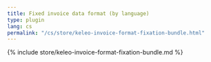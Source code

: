 ```yaml
---
title: Fixed invoice data format (by language)
type: plugin
lang: cs
permalink: "/cs/store/keleo-invoice-format-fixation-bundle.html"
---
```


{% include store/keleo-invoice-format-fixation-bundle.md %}
